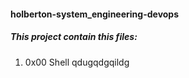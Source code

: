 #### holberton-system_engineering-devops
##### *This project contain this files:*
1. 0x00 Shell qdugqdgqildg